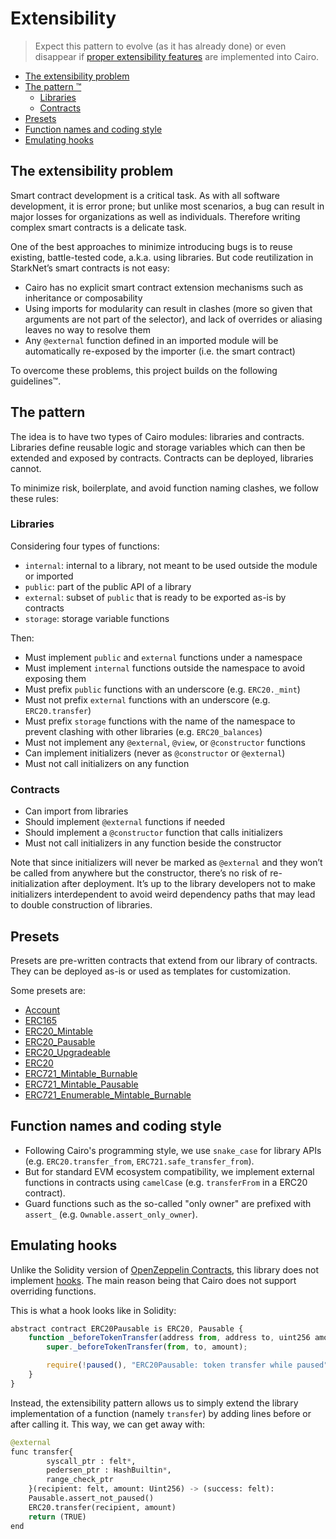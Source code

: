 # Extensibility

> Expect this pattern to evolve (as it has already done) or even disappear if [proper extensibility features](https://community.starknet.io/t/contract-extensibility-pattern/210/11?u=martriay) are implemented into Cairo.

* [The extensibility problem](#the-extensibility-problem)
* [The pattern ™️](#the-pattern)
  * [Libraries](#libraries)
  * [Contracts](#contracts)
* [Presets](#presets)
* [Function names and coding style](#function-names-and-coding-style)
* [Emulating hooks](#emulating-hooks)

## The extensibility problem

Smart contract development is a critical task. As with all software development, it is error prone; but unlike most scenarios, a bug can result in major losses for organizations as well as individuals. Therefore writing complex smart contracts is a delicate task.

One of the best approaches to minimize introducing bugs is to reuse existing, battle-tested code, a.k.a. using libraries. But code reutilization in StarkNet’s smart contracts is not easy:

* Cairo has no explicit smart contract extension mechanisms such as inheritance or composability
* Using imports for modularity can result in clashes (more so given that arguments are not part of the selector), and lack of overrides or aliasing leaves no way to resolve them
* Any `@external` function defined in an imported module will be automatically re-exposed by the importer (i.e. the smart contract)

To overcome these problems, this project builds on the following guidelines™.

## The pattern

The idea is to have two types of Cairo modules: libraries and contracts. Libraries define reusable logic and storage variables which can then be extended and exposed by contracts. Contracts can be deployed, libraries cannot.

To minimize risk, boilerplate, and avoid function naming clashes, we follow these rules:

### Libraries

Considering four types of functions:

* `internal`: internal to a library, not meant to be used outside the module or imported
* `public`: part of the public API of a library
* `external`: subset of `public` that is ready to be exported as-is by contracts
* `storage`: storage variable functions

Then:

* Must implement `public` and `external` functions under a namespace
* Must implement `internal` functions outside the namespace to avoid exposing them
* Must prefix `public` functions with an underscore (e.g. `ERC20._mint`)
* Must not prefix `external` functions with an underscore (e.g. `ERC20.transfer`)
* Must prefix `storage` functions with the name of the namespace to prevent clashing with other libraries (e.g. `ERC20_balances`)
* Must not implement any `@external`, `@view`, or `@constructor` functions
* Can implement initializers (never as `@constructor` or `@external`)
* Must not call initializers on any function

### Contracts

* Can import from libraries
* Should implement `@external` functions if needed
* Should implement a `@constructor` function that calls initializers
* Must not call initializers in any function beside the constructor

Note that since initializers will never be marked as `@external` and they won’t be called from anywhere but the constructor, there’s no risk of re-initialization after deployment. It’s up to the library developers not to make initializers interdependent to avoid weird dependency paths that may lead to double construction of libraries.

## Presets

Presets are pre-written contracts that extend from our library of contracts. They can be deployed as-is or used as templates for customization.

Some presets are:

* [Account](../src/openzeppelin/account/Account.cairo)
* [ERC165](../tests/mocks/ERC165.cairo)
* [ERC20_Mintable](../src/openzeppelin/token/erc20/ERC20_Mintable.cairo)
* [ERC20_Pausable](../src/openzeppelin/token/erc20/ERC20_Pausable.cairo)
* [ERC20_Upgradeable](../src/openzeppelin/token/erc20/ERC20_Upgradeable.cairo)
* [ERC20](../src/openzeppelin/token/erc20/ERC20.cairo)
* [ERC721_Mintable_Burnable](../src/openzeppelin/token/erc721/ERC721_Mintable_Burnable.cairo)
* [ERC721_Mintable_Pausable](../src/openzeppelin/token/erc721/ERC721_Mintable_Pausable.cairo)
* [ERC721_Enumerable_Mintable_Burnable](../src/openzeppelin/token/erc721_enumerable/ERC721_Enumerable_Mintable_Burnable.cairo)

## Function names and coding style

* Following Cairo's programming style, we use `snake_case` for library APIs (e.g. `ERC20.transfer_from`, `ERC721.safe_transfer_from`).
* But for standard EVM ecosystem compatibility, we implement external functions in contracts using `camelCase` (e.g. `transferFrom` in a ERC20 contract).
* Guard functions such as the so-called "only owner" are prefixed with `assert_` (e.g. `Ownable.assert_only_owner`).

## Emulating hooks

Unlike the Solidity version of [OpenZeppelin Contracts](https://github.com/OpenZeppelin/openzeppelin-contracts), this library does not implement [hooks](https://docs.openzeppelin.com/contracts/4.x/extending-contracts#using-hooks). The main reason being that Cairo does not support overriding functions.

This is what a hook looks like in Solidity:

```js
abstract contract ERC20Pausable is ERC20, Pausable {
    function _beforeTokenTransfer(address from, address to, uint256 amount) internal virtual override {
        super._beforeTokenTransfer(from, to, amount);

        require(!paused(), "ERC20Pausable: token transfer while paused");
    }
}
```

Instead, the extensibility pattern allows us to simply extend the library implementation of a function (namely `transfer`) by adding lines before or after calling it. This way, we can get away with:

```python
@external
func transfer{
        syscall_ptr : felt*, 
        pedersen_ptr : HashBuiltin*,
        range_check_ptr
    }(recipient: felt, amount: Uint256) -> (success: felt):
    Pausable.assert_not_paused()
    ERC20.transfer(recipient, amount)
    return (TRUE)
end
```

